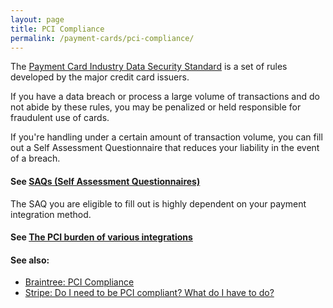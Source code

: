 ```yaml
---
layout: page
title: PCI Compliance
permalink: /payment-cards/pci-compliance/
---
```


The [Payment Card Industry Data Security Standard](http://en.wikipedia.org/wiki/Payment_Card_Industry_Data_Security_Standard) is a set of rules developed by the major credit card issuers.

If you have a data breach or process a large volume of transactions and do not abide by these rules, you may be penalized or held responsible for fraudulent use of cards.

If you're handling under a certain amount of transaction volume, you can fill out a Self Assessment Questionnaire that reduces your liability in the event of a breach.

#### See [SAQs (Self Assessment Questionnaires)](/payment-cards/pci-compliance/saqs/)

The SAQ you are eligible to fill out is highly dependent on your payment integration method.

#### See [The PCI burden of various integrations](/payment-cards/pci-compliance/integrations/)

#### See also:

- [Braintree: PCI Compliance](https://articles.braintreepayments.com/reference/security/pci-compliance)
- [Stripe: Do I need to be PCI compliant? What do I have to do?](https://support.stripe.com/questions/do-i-need-to-be-pci-compliant-what-do-i-have-to-do)
